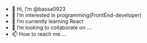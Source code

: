 - 👋 Hi, I’m @bassa0923
- 👀 I’m interested in programming(FrontEnd-developer)
- 🌱 I’m currently learning React
- 💞️ I’m looking to collaborate on ...
- 📫 How to reach me ...

<!---
bassa0923/bassa0923 is a ✨ special ✨ repository because its `README.md` (this file) appears on your GitHub profile.
You can click the Preview link to take a look at your changes.
--->
